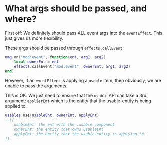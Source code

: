 

# What args should be passed, and where?

First off: We definitely should pass ALL event args into the `eventEffect`.
This just gives us more flexibility.

These args should be passed through `effects.callEvent`:
```lua
umg.on("mod:event", function(ent, arg1, arg2)
    local ownerEnt = ent
    effects.callEvent("mod:event", ownerEnt, arg1, arg2)
end)
```

However, if an `eventEffect` is applying a `usable` item,
then obviously, we are unable to pass the arguments.

This is OK.
We just need to ensure that the `usable` API can take a 3rd argument:
`applierEnt` which is the entity that the usable-entity is being applied to.

```lua
usables.use(usableEnt, ownerEnt, applyEnt)
--[[
    usableEnt: the ent with the .usable component
    ownerEnt: the entity that owns usableEnt
    applyEnt: the entity that the usable entity is applying to.
]]
```






